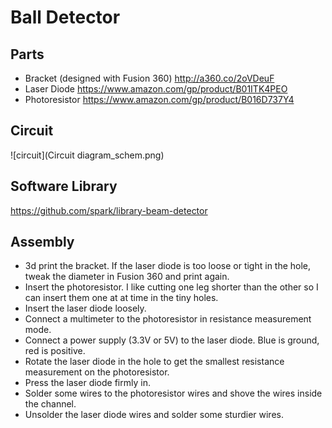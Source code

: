 # Ball Detector

## Parts

- Bracket (designed with Fusion 360) http://a360.co/2oVDeuF
- Laser Diode https://www.amazon.com/gp/product/B01ITK4PEO
- Photoresistor https://www.amazon.com/gp/product/B016D737Y4

## Circuit

![circuit](Circuit diagram_schem.png)

## Software Library

https://github.com/spark/library-beam-detector

## Assembly

- 3d print the bracket. If the laser diode is too loose or tight in the hole,
  tweak the diameter in Fusion 360 and print again.
- Insert the photoresistor. I like cutting one leg shorter than the
other so I can insert them one at at time in the tiny holes.
- Insert the laser diode loosely.
- Connect a multimeter to the photoresistor in resistance measurement mode.
- Connect a power supply (3.3V or 5V) to the laser diode. Blue is ground, red is positive.
- Rotate the laser diode in the hole to get the smallest resistance measurement on the photoresistor.
- Press the laser diode firmly in.
- Solder some wires to the photoresistor wires and shove the wires inside the channel.
- Unsolder the laser diode wires and solder some sturdier wires.
